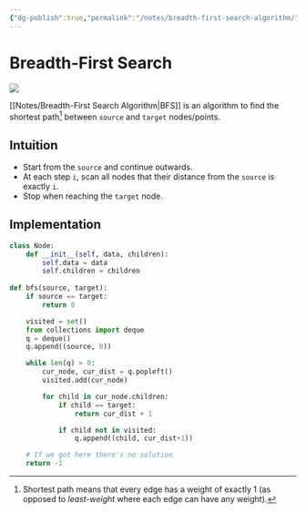 ```yaml
---
{"dg-publish":true,"permalink":"/notes/breadth-first-search-algorithm/","tags":[null]}
---
```




# Breadth-First Search
![](https://upload.wikimedia.org/wikipedia/commons/thumb/f/f5/BFS-Algorithm_Search_Way.gif/330px-BFS-Algorithm_Search_Way.gif)

[[Notes/Breadth-First Search Algorithm\|BFS]] is an algorithm to find the shortest path[^1] between `source` and `target` nodes/points.

## Intuition
- Start from the `source` and continue outwards.
- At each step `i`, scan all nodes that their distance from the `source` is exactly `i`. 
- Stop when reaching the `target` node.

## Implementation
```python
class Node:
	def __init__(self, data, children):
		self.data = data
		self.children = children
		
def bfs(source, target):
	if source == target:
		return 0

	visited = set()
	from collections import deque
	q = deque()
	q.append((source, 0))

	while len(q) > 0:
		cur_node, cur_dist = q.popleft()
		visited.add(cur_node)

		for child in cur_node.children:
			if child == target:
				return cur_dist + 1

			if child not in visited:
				q.append((child, cur_dist+1))

	# If we got here there's no solution
	return -1
```

[^1]: Shortest path means that every edge has a weight of exactly 1 (as opposed to *least-weight* where each edge can have any weight).